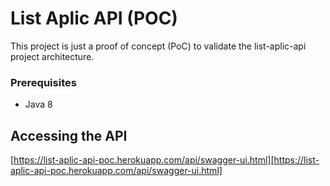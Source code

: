 # List Aplic API (POC)

This project is just a proof of concept (PoC) to validate the list-aplic-api project architecture.

### Prerequisites

* Java 8

## Accessing the API

[https://list-aplic-api-poc.herokuapp.com/api/swagger-ui.html][https://list-aplic-api-poc.herokuapp.com/api/swagger-ui.html]

[https://list-aplic-api-poc.herokuapp.com/api/swagger-ui.html]: https://list-aplic-api-poc.herokuapp.com/api/swagger-ui.html